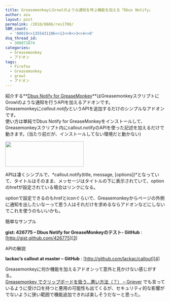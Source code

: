 ```yaml
---
title: GreasemonkeyにGrowlのような通知を呼ぶ機能を加える「Dbus Notify」
author: azu
layout: post
permalink: /2010/0606/res1708/
SBM_count:
  - '00019<>1355431106<>12<>0<>3<>4<>0'
dsq_thread_id:
  - 300872874
categories:
  - Greasemonkey
  - アドオン
tags:
  - Firefox
  - Greasemonkey
  - growl
  - アドオン
---
```

紹介する**[Dbus Notify for GreaseMonkey][1]**はGreasemonkeyスクリプトにGrowlのような通知を行うAPIを加えるアドオンです。  
Greasemonkeyに*callout.notify*というAPIを追加するだけのシンプルなアドオンです。  
使い方は単純でDbus Notify for GreaseMonkeyをインストールして、Greasemonkeyスクリプト内にcallout.notifyのAPIを使った記述を加えるだけで動きます。(当たり前だが、インストールしてない環境だと動かない)

[<img class="alignnone size-full wp-image-1709" title="sshot-2010-06-06-1" src="http://wordpress.local/wp-content/uploads/2010/06/sshot-2010-06-06-1.png" alt="" width="247" height="80" />][2]

APIは凄くシンプルで、*callout.notify(title, message, [options])*となっていて、タイトルはそのまま、メッセージはタイトルの下に表示されていて、optionのhrefが設定されている場合はリンクになる。

optionで設定できるのもhrefとiconぐらいで、Greasemonkeyからページの外側に通知を出したいなーって思う人はそれだけを求めるならアドオンなどにしないでこれを使うのもいいかも。

簡単なサンプル

**gist: 426775 &#8211; Dbus Notify for GreaseMonkeyのテスト- GitHub**
:   [http://gist.github.com/426775][3]

APIの解説

**lackac&#8217;s callout at master &#8211; GitHub**
:   [http://github.com/lackac/callout][4]

Greasemonkeyに何か機能を加えるアドオンって意外と見かけない感じがする。  
[Greasemonkey でクリップボードを扱う…悪い方法（？） &#8211; Griever][5] でも言っているように受け口を持つと悪用の可能性も出てくるが、セキュリティ的な影響がでないように狭い範囲で機能追加できれば楽しそうだなーと思った。

 [1]: https://addons.mozilla.org/ja/firefox/addon/80827/
 [2]: http://wordpress.local/wp-content/uploads/2010/06/sshot-2010-06-06-1.png
 [3]: http://gist.github.com/426775 "gist: 426775 - Dbus Notify for GreaseMonkeyのテスト- GitHub"
 [4]: http://github.com/lackac/callout "lackac's callout at master - GitHub"
 [5]: http://d.hatena.ne.jp/Griever/20090617/1245256102